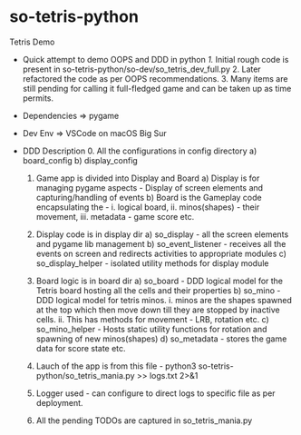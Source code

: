 # so-tetris-python
Tetris Demo
- Quick attempt to demo OOPS and DDD in python
        *1.*  Initial rough code is present in so-tetris-python/so-dev/so_tetris_dev_full.py
        2.  Later refactored the code as per OOPS recommendations.
        3.  Many items are still pending for calling it full-fledged game and can be taken up as time permits.
    
- Dependencies => pygame
- Dev Env => VSCode on macOS Big Sur
    
    
- DDD Description
    0.  All the configurations in config directory
        a) board_config
        b) display_config
    1.  Game app is divided into Display and Board
        a) Display is for managing pygame aspects - Display of screen elements and capturing/handling of events
        b) Board is the Gameplay code encapsulating the -
            i. logical board, 
            ii. minos(shapes) - their movement,
            iii. metadata - game score etc.
            
    2.  Display code is in display dir
        a) so_display - all the screen elements and pygame lib management
        b) so_event_listener - receives all the events on screen and redirects activities to appropriate modules
        c) so_display_helper - isolated utility methods for display module
        
    3.  Board logic is in board dir
        a) so_board - DDD logical model for the Tetris board hosting all the cells and their properties
        b) so_mino - DDD logical model for tetris minos.
            i. minos are the shapes spawned at the top which then move down till they are stopped by inactive cells.
            ii. This has methods for movement - LRB, rotation etc.
        c) so_mino_helper - Hosts static utility functions for rotation and spawning of new minos(shapes)
        d) so_metadata - stores the game data for score state etc.
         
    4.  Lauch of the app is from this file -
            python3 so-tetris-python/so_tetris_mania.py >> logs.txt 2>&1
            
    5.  Logger used - can configure to direct logs to specific file as per deployment.
    
    6. All the pending TODOs are captured in so_tetris_mania.py
